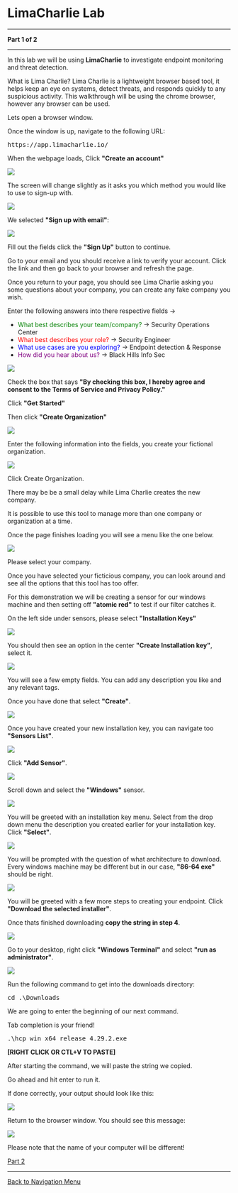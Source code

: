 # LimaCharlie Lab

---

**Part 1 of 2**

---

In this lab we will be using **LimaCharlie** to investigate endpoint monitoring and threat detection.

What is Lima Charlie? Lima Charlie is a lightweight browser based tool, it helps keep an eye on systems, detect threats, and responds quickly to any suspicious activity.  This walkthrough will be using the chrome browser, however any browser can be used.

Lets open a browser window. 

Once the window is up, navigate to the following URL:

<pre>https://app.limacharlie.io/</pre>

When the webpage loads, Click **"Create an account"**

![](attachments/register_an_account.PNG)

The screen will change slightly as it asks you which method you would like to use to sign-up with. 

![](attachments/LimaCharlie_signupmethod.png)

We selected **"Sign up with email"**:

![](attachments/SIGN_UP_BUTTON.PNG)

Fill out the fields click the **"Sign Up"** button to continue.  

Go to your email and you should receive a link to verify your account. Click the link and then go back to your browser and refresh the page.

Once you return to your page, you should see Lima Charlie asking you some questions about your company, you can create any fake company you wish.

Enter the following answers into there respective fields ->

* <span style="color:green">What best describes your team/company?</span> -> Security Operations Center
* <span style="color:red">What best describes your role?</span> -> Security Engineer
* <span style="color:blue">What use cases are you exploring?</span> -> Endpoint detection & Response
* <span style="color:purple">How did you hear about us?</span> -> Black Hills Info Sec

![](attachments/company_setup_menu.PNG)

Check the box that says **"By checking this box, I hereby agree and consent to the Terms of Service and Privacy Policy."**

Click **"Get Started"**

Then click **"Create Organization"** 

![](attachments/create_an_organization.PNG)

Enter the following information into the fields, you create your fictional organization.

![](attachments/ficticious_company_selection.PNG)

Click Create Organization.

There may be be a small delay while Lima Charlie creates the new company.

It is possible to use this tool to manage more than one company or organization at a time.

Once the page finishes loading you will see a menu like the one below. 

![](attachments/selectorganization.png)

Please select your company. 

Once you have selected your ficticious company, you can look around and see all the options that this tool has too offer.

For this demonstration we will be creating a sensor for our windows machine and then setting off **"atomic red"** to test if our filter catches it.

On the left side under sensors, please select **"Installation Keys"**

![](attachments/one.PNG)

You should then see an option in the center **"Create Installation key"**, select it. 

![](attachments/two.PNG)

You will see a few empty fields.  You can add any description you like and any relevant tags.

Once you have done that select **"Create"**.

![](attachments/three.PNG)

Once you have created your new installation key, you can navigate too **"Sensors List"**.  

![](attachments/four.PNG)

Click **"Add Sensor"**.

![](attachments/addsensor.png)

Scroll down and select the **"Windows"** sensor.

![](attachments/five.PNG)

You will be greeted with an installation key menu. Select from the drop down menu the description you created earlier for your installation key. Click **"Select"**.

![](attachments/six.PNG)

You will be prompted with the question of what architecture to download.  Every windows machine may be different but in our case, **"86-64 exe"** should be right.

![](attachments/seven.PNG)

You will be greeted with a few more steps to creating your endpoint. 
Click **"Download the selected installer"**.

Once thats finished downloading **copy the string in step 4**.  

![](attachments/eight.PNG)

Go to your desktop, right click **"Windows Terminal"** and select **"run as administrator"**.

![](attachments/nine.PNG)

Run the following command to get into the downloads directory:

<pre>cd .\Downloads</pre>

We are going to enter the beginning of our next command.

Tab completion is your friend!

<pre>.\hcp_win_x64_release_4.29.2.exe</pre>

**[RIGHT CLICK OR CTL+V TO PASTE]**

After starting the command, we will paste the string we copied.   

Go ahead and hit enter to run it. 

If done correctly, your output should look like this:

![](attachments/correctoutput.png)

Return to the browser window. You should see this message:

![](attachments/success.PNG)

Please note that the name of your computer will be different!

[Part 2](/Tools/IntroClass/LCmeetsAtomicRed/LCAR.md)

***

[Back to Navigation Menu](/IntroClassFiles/navigation.md)
